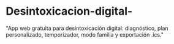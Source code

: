 # Desintoxicacion-digital-
"App web gratuita para desintoxicación digital: diagnóstico, plan personalizado, temporizador, modo familia y exportación .ics."
